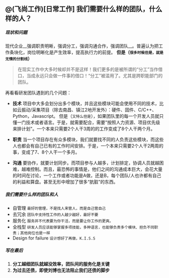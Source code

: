 @(飞尚工作)[日常工作]
我们需要什么样的团队，什么样的人？
---

##### 现状和问题
现代企业__强调职责明晰，强调分工，强调沟通合作，强调团队__。普遍认为把工作条块化，岗位明晰化是产生效率，提高执行力的前提。
__但是（`很多时候但是，就是无情的分割线`）__
> 在现实工作中大多时候却并不是这样！我们更多的是被所谓的“分工”当作借口，当成永远只会做一件事的借口！“分工”被滥用了。尤其是跨职能部门的团队。

再看看研发团队遇到的几个问题：
* __技术__
项目中大多会划分出多个模块，并且这些模块可能会使用不同的技术，比如云振动/采集项目（除去南昌、镇江2地开发外）：硬件、固件、C/C++、Python，Javascript。
但是（`又特么但是`），如果团队里的每一个开发人员就只懂一门技术或者语言。于是，就需要配合，需要"按照人力资源、项目优先级来排计划"。一个本来只需要2个人干3周的的工作变成了8个人干两个月。

* __职责__
当一个项目存在有众多模块，我们就要找不同的人负责这些模块，而这些人也都会有自己已有的工作时间安排。于是，一个本来只需要2个人干2两周的事，变成了7、8个人干一个多月。

* __沟通__
要协作，就要计划同步。而项目参与人越多，计划排定，协调人员就越困难，越难控制。而且，最恐怖的事情是，他们之间的沟通成本巨大，会花大量的时间在讨论，一个工作或者功能是A做，还是B，每个团队/人也许都有自己的利益和算盘。甚至无形中增加了很多“肮脏”的东西。

##### 我们需要什么样的团队和人
* 自管理
`最好的管理，不是找人来管人，而是自己管自己`
* 去冗余
`团队中支持性工作的人越少越好，最好不要`
* 服务化
`服务并不代表要为你干活，而是要让你工作的更爽。`
* 全栈型
`研发人员应该能够掌握多项技能，多种语言，也能够负责多个模块、担负不同职责；其他岗位也是一样`
* Design for failure
`设计想好了再做，K.I.S.S`

##### 写在最后
1. __分工越细团队就越没效率，团队间的服务化是关键__
2. __为过去还债，即使刘博也无法阻止我们还债的脚步__